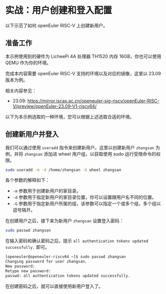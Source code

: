 # 实战：用户创建和登入配置

以下示范了如何 openEuler RISC-V 上创建新用户。

## 准备工作

本示例使用到的硬件为 LicheePi 4A 处理器 TH1520 内存 16GB，你也可以使用 QEMU 作为你的环境。

完成本内容需要 openEuler RISC-V 支持的环境以及对应的镜像，这里以 23.09 版本为例。

相关内容参见：

- 23.09: https://mirror.iscas.ac.cn/openeuler-sig-riscv/openEuler-RISC-V/preview/openEuler-23.09-V1-riscv64/

以下为本示例选取的一种环境，您可以根据上述选取合适的环境。

## 创建新用户并登入

我们可以通过使用 `useradd` 指令来创建新用户。这里以创建新用户 `zhangsan` 为例，并将 `zhangsan` 添加进 wheel 用户组，以获取使用 sudo 运行受限命令的权限。

```bash
sudo useradd -m -d /home/zhangsan -G wheel zhangsan
```

各个参数的解释如下：

 - `-m` 参数用于创建新用户的家目录。
 - `-d` 参数用于指定新用户的家目录位置，你可以设置跟用户名不同的位置。
 - `-G` 参数用于指定新用户所属的组，该参数可以指定一个或多个组，多个组以逗号隔开。

在创建用户之后，接下来为新用户 `zhangsan` 设置登入密码：

```bash
sudo passwd zhangsan
```

在输入密码和确认密码之后，提示 `all authentication tokens updated successfully.` 即可。

```bash
[openeuler@openeuler-riscv64 ~]$ sudo passwd zhangsan
Changing password for user zhangsan.
New password: 
Retype new password: 
passwd: all authentication tokens updated successfully.
```

在创建密码之后，就可以直接使用新用户登入了。
